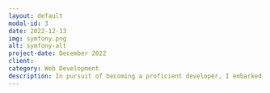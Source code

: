 ```yaml
---
layout: default
modal-id: 3
date: 2022-12-13
img: symfony.png
alt: symfony-alt
project-date: December 2022
client: 
category: Web Development
description: In pursuit of becoming a proficient developer, I embarked on a project aimed at expanding my knowledge of Symfony, project design best practices, and API integration. To achieve this, I built a web application from scratch that implemented Symfony and integrated various APIs. During the project, I researched best practices in project design and applied them to my work. Through this project, I gained practical experience and deeper insights into Symfony, project design, and API integration, which I believe will be valuable in future projects. <a href="https://github.com/Qpsa/Symfony-chat" target="_blank">GitHub</a>
---
```

